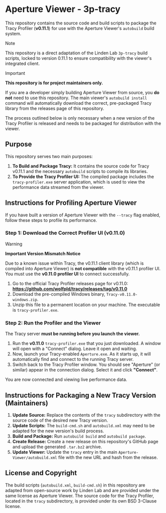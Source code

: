 # Aperture Viewer - 3p-tracy

This repository contains the source code and build scripts to package the Tracy Profiler (**v0.11.1**) for use with the Aperture Viewer's `autobuild` build system.

> [!NOTE]
> This repository is a direct adaptation of the Linden Lab `3p-tracy` build scripts, locked to version 0.11.1 to ensure compatibility with the viewer's integrated client.

> [!IMPORTANT]
> **This repository is for project maintainers only.**
>
> If you are a developer simply building Aperture Viewer from source, you **do not** need to use this repository. The main viewer's `autobuild install` command will automatically download the correct, pre-packaged Tracy library from the releases page of this repository.
>
> The process outlined below is only necessary when a new version of the Tracy Profiler is released and needs to be packaged for distribution with the viewer.

## Purpose

This repository serves two main purposes:

1.  **To Build and Package Tracy:** It contains the source code for Tracy v0.11.1 and the necessary `autobuild` scripts to compile its libraries.
2.  **To Provide the Tracy Profiler UI:** The compiled package includes the `tracy-profiler.exe` server application, which is used to view the performance data streamed from the viewer.

## Instructions for Profiling Aperture Viewer

If you have built a version of Aperture Viewer with the `--tracy` flag enabled, follow these steps to profile its performance.

### Step 1: Download the Correct Profiler UI (v0.11.0)

> [!WARNING]
> **Important Version Mismatch Notice**
>
> Due to a known issue within Tracy, the v0.11.1 client library (which is compiled into Aperture Viewer) is **not compatible** with the v0.11.1 profiler UI. You must use the **v0.11.0 profiler UI** to connect successfully.

1.  Go to the official Tracy Profiler releases page for v0.11.0:
    **https://github.com/wolfpld/tracy/releases/tag/v0.11.0**
2.  Download the pre-compiled Windows binary, `Tracy-v0.11.0-windows.zip`.
3.  Unzip this file to a permanent location on your machine. The executable is `tracy-profiler.exe`.

### Step 2: Run the Profiler and the Viewer

The Tracy server **must be running before you launch the viewer.**

1.  Run the **v0.11.0** `tracy-profiler.exe` that you just downloaded. A window will open with a "Connect" dialog. Leave it open and waiting.
2.  Now, launch your Tracy-enabled `Aperture.exe`. As it starts up, it will automatically find and connect to the running Tracy server.
3.  Switch back to the Tracy Profiler window. You should see "Aperture" (or similar) appear in the connection dialog. Select it and click **"Connect"**.

You are now connected and viewing live performance data.

## Instructions for Packaging a New Tracy Version (Maintainers)

1.  **Update Source:** Replace the contents of the `tracy` subdirectory with the source code of the desired new Tracy version.
2.  **Update Scripts:** The `build-cmd.sh` and `autobuild.xml` may need to be adapted for the new version's build process.
3.  **Build and Package:** Run `autobuild build` and `autobuild package`.
4.  **Create Release:** Create a new release on this repository's GitHub page and upload the generated `.tar.bz2` archive.
5.  **Update Viewer:** Update the `tracy` entry in the main `Aperture-Viewer/autobuild.xml` file with the new URL and hash from the release.

## License and Copyright

The build scripts (`autobuild.xml`, `build-cmd.sh`) in this repository are adapted from open-source work by Linden Lab and are provided under the same license as Aperture Viewer. The source code for the Tracy Profiler, located in the `tracy` subdirectory, is provided under its own BSD 3-Clause license.
